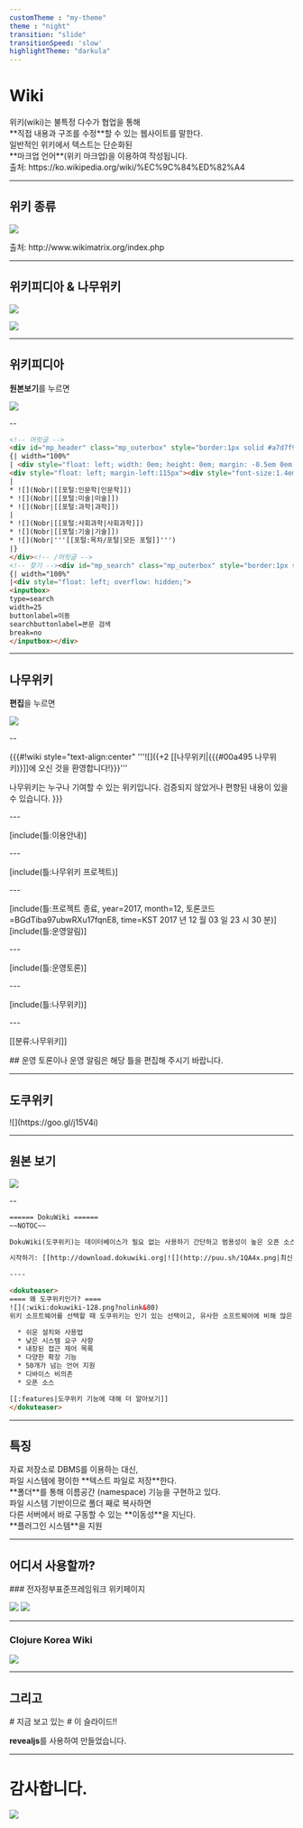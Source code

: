 ```yaml
---
customTheme : "my-theme"
theme : "night"
transition: "slide"
transitionSpeed: 'slow'
highlightTheme: "darkula"
---
```


<!-- .slide: data-background="#006064" data-background-transition="slide"-->

# Wiki

<div>
위키(wiki)는 불특정 다수가 협업을 통해 <br> **직접 내용과 구조를 수정**할 수 있는 웹사이트를 말한다.
</div><!-- .element: class="fragment fade-up"-->

<div>
일반적인 위키에서 텍스트는 단순화된 <br> **마크업 언어**(위키 마크업)을 이용하여 작성됩니다.
</div><!-- .element: class="fragment fade-up"-->

<div>출처: https://ko.wikipedia.org/wiki/%EC%9C%84%ED%82%A4</div><!-- .element: class="small"-->

---

<!-- .slide: data-background="hsla(0,100%,50%,0.5)" data-background-transition="slide"-->

## 위키 종류

![](https://goo.gl/N9bX9L)

<div>출처: http://www.wikimatrix.org/index.php</div><!-- .element: class="small"-->

---

<!-- .slide: data-background="#757575" data-background-transition="slide"-->

## 위키피디아 & 나무위키

![](https://goo.gl/WDuRZb)<!--.element: class="left"-->

![](https://goo.gl/honhT4)<!--.element: class="right"-->

---

<!-- .slide: data-background="#424242" data-background-transition="slide"-->

## 위키피디아

**원본보기**를 누르면

<div>

![](https://goo.gl/WDuRZb?300)

--

```html
<!-- 머릿글 -->
<div id="mp_header" class="mp_outerbox" style="border:1px solid #a7d7f9; margin: 0 0 0.5em; overflow: hidden; padding: 0.5em; font-size: small; -moz-border-radius: 0.8em; -webkit-border-radius: 0.8em; border-radius:0.8em;">
{| width="100%"
| <div style="float: left; width: 0em; height: 0em; margin: -0.5em 0em 0em -2.5em; overflow: visiable;">[[파일:Wikipedia-logo-v2-200px-transparent.png|140px|링크=]]</div>
<div style="float: left; margin-left:115px"><div style="font-size:1.4em; font-weight: bold">한국어 위키백과에 오신 것을 [[위키백과:환영합니다|환영합니다!]]</div>위키백과는 전 세계 여러 언어로 만들어 나가는 자유 백과사전으로, 누구나 참여하실 수 있습니다.<br/>현재 [[한국어 위키백과]]에는 문서 [[특수기능:통계|'''![](NUMBEROFARTICLES)''']]개가 실려 있습니다.</div>![](-)
|
* ![](Nobr|[[포털:인문학|인문학]])
* ![](Nobr|[[포털:미술|미술]])
* ![](Nobr|[[포털:과학|과학]])
|
* ![](Nobr|[[포털:사회과학|사회과학]])
* ![](Nobr|[[포털:기술|기술]])
* ![](Nobr|'''[[포털:목차/포털|모든 포털]]''')
|}
</div><!-- /머릿글 -->
<!-- 찾기 --><div id="mp_search" class="mp_outerbox" style="border:1px solid #a7d7f9; margin: 0 0 0.5em; background-color: #f9fcff; vertical-align:top; padding:0 0.5em 0 0.5em; overflow: auto; font-size: small; -moz-border-radius: 0.8em; -webkit-border-radius: 0.8em; border-radius: 0.8em;">
{| width="100%"
|<div style="float: left; overflow: hidden;">
<inputbox>
type=search
width=25
buttonlabel=이동
searchbuttonlabel=본문 검색
break=no
</inputbox></div>
```

</div><!-- .element: class="fragment fade-up"-->

---

<!-- .slide: data-background="#616161" data-background-transition="slide"-->

## 나무위키

**편집**을 누르면

![](https://goo.gl/honhT4?300)

--

<div>
{{{#!wiki style="text-align:center"
  '''![]({+2 [[나무위키|{{{#00a495 나무위키)}]]에 오신 것을 환영합니다!}}}'''

나무위키는 누구나 기여할 수 있는 위키입니다.
검증되지 않았거나 편향된 내용이 있을 수 있습니다.
}}}

\---

[include(틀:이용안내)]

\---

[include(틀:나무위키 프로젝트)]

\---

[include(틀:프로젝트 종료, year=2017, month=12, 토론코드=BGdTiba97ubwRXu17fqnE8, time=KST 2017 년 12 월 03 일 23 시 30 분)][include(틀:운영알림)]

\---

[include(틀:운영토론)]

\---

[include(틀:나무위키)]

\---

[[분류:나무위키]]

\## 운영 토론이나 운영 알림은 해당 틀을 편집해 주시기 바랍니다.

</div>

---

<!-- .slide: data-background="#263238" data-background-transition="slide"-->

## 도쿠위키

<div>
![](https://goo.gl/j15V4i)
</div><!-- .element: class="fragment fade-up"-->

---

<!-- .slide: data-background="#263238" data-background-transition="slide"-->

## 원본 보기

![](https://goo.gl/j15V4i?300)

--

```html
====== DokuWiki ======
~~NOTOC~~

DokuWiki(도쿠위키)는 데이터베이스가 필요 없는 사용하기 간단하고 범용성이 높은 오픈 소스 [[wp>ko:위키|위키]] 소프트웨어입니다. 간명하고 읽기 편한 [[wiki:syntax|구문]]으로 사용자에게 사랑을 받고 있습니다. 유지 보수, 백업과 통합이 쉬워 관리자가 선호 합니다. [[:acl|접근 제어 기능]]와 [[:auth|인증에 의한 연결 기능]]을 내장하고 있어, 특히 기업 환경에서의 이용에도 적합합니다. 활기찬 공동체가 기여한 많은 [[:plugins|플러그인]]은 기존의 위키 이외의 광범위한 사용을 가능하게 합니다.

시작하기: [[http://download.dokuwiki.org|![](http://puu.sh/1QA4x.png|최신 버전 다운로드)]]

----

<dokuteaser>
==== 왜 도쿠위키인가? ====
![](:wiki:dokuwiki-128.png?nolink&80)
위키 소프트웨어를 선택할 때 도쿠위키는 인기 있는 선택이고, 유사한 소프트웨어에 비해 많은 장점을 가지고 있습니다.

  * 쉬운 설치와 사용법
  * 낮은 시스템 요구 사항
  * 내장된 접근 제어 목록
  * 다양한 확장 기능
  * 50개가 넘는 언어 지원
  * 디바이스 비의존
  * 오픈 소스

[[:features|도쿠위키 기능에 대해 더 알아보기]]
</dokuteaser>
```

---

<!-- .slide: data-background="#263238" data-background-transition="slide"-->

## 특징

<div>
자료 저장소로 DBMS를 이용하는 대신,<br>
파일 시스템에 평이한 **텍스트 파일로 저장**한다. </div><!-- .element: class="fragment fade-up"-->

<div>
**폴더**를 통해 이름공간 (namespace) 기능을 구현하고 있다.
</div><!-- .element: class="fragment fade-up"-->

<div>
파일 시스템 기반이므로 폴더 째로 복사하면<br>
다른 서버에서 바로 구동할 수 있는 **이동성**을 지닌다. </div><!-- .element: class="fragment fade-up"-->

<div>
**플러그인 시스템**을 지원</div><!-- .element: class="fragment fade-up"-->

---

<!-- .slide: data-background="#263238" data-background-transition="slide"-->

## 어디서 사용할까?

<div>
### 전자정부표준프레임워크 위키페이지

![](https://goo.gl/uYLLFG)
![](https://goo.gl/rKw22S)

</div><!-- .element: class="fragment fade-up"-->

---

<!-- .slide: data-background="#827717" data-background-transition="slide"-->

### Clojure Korea Wiki

![](https://goo.gl/g6YLj8)

---

<!-- .slide: data-background="green" data-background-transition="slide"-->

## 그리고

<div>
# 지금 보고 있는
# 이 슬라이드!!

**revealjs**를 사용하여 만들었습니다.

</div><!-- .element: class="fragment fade-up"-->

---

<!-- .slide: data-background="#4E342E" data-background-transition="slide"-->

# 감사합니다.

![](https://goo.gl/LDteHk?.png)
